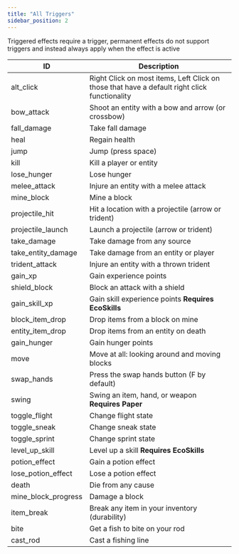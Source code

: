 ```yaml
---
title: "All Triggers"
sidebar_position: 2
---
```


Triggered effects require a trigger, permanent effects do not support triggers and instead always apply when the effect is active

| ID | Description |
| --- | --- |
| alt_click | Right Click on most items, Left Click on those that have a default right click functionality |
| bow_attack | Shoot an entity with a bow and arrow (or crossbow) |
| fall_damage | Take fall damage |
| heal | Regain health |
| jump | Jump (press space) |
| kill | Kill a player or entity |
| lose_hunger | Lose hunger |
| melee_attack | Injure an entity with a melee attack |
| mine_block | Mine a block |
| projectile_hit | Hit a location with a projectile (arrow or trident) |
| projectile_launch | Launch a projectile (arrow or trident) |
| take_damage | Take damage from any source |
| take_entity_damage | Take damage from an entity or player |
| trident_attack | Injure an entity with a thrown trident |
| gain_xp | Gain experience points |
| shield_block | Block an attack with a shield |
| gain_skill_xp | Gain skill experience points **Requires EcoSkills** |
| block_item_drop | Drop items from a block on mine |
| entity_item_drop | Drop items from an entity on death |
| gain_hunger | Gain hunger points |
| move | Move at all: looking around and moving blocks |
| swap_hands | Press the swap hands button (F by default) |
| swing | Swing an item, hand, or weapon **Requires Paper** |
| toggle_flight | Change flight state |
| toggle_sneak | Change sneak state |
| toggle_sprint | Change sprint state |
| level_up_skill | Level up a skill **Requires EcoSkills** |
| potion_effect | Gain a potion effect |
| lose_potion_effect | Lose a potion effect |
| death | Die from any cause |
| mine_block_progress | Damage a block |
| item_break | Break any item in your inventory (durability) |
| bite | Get a fish to bite on your rod |
| cast_rod | Cast a fishing line |